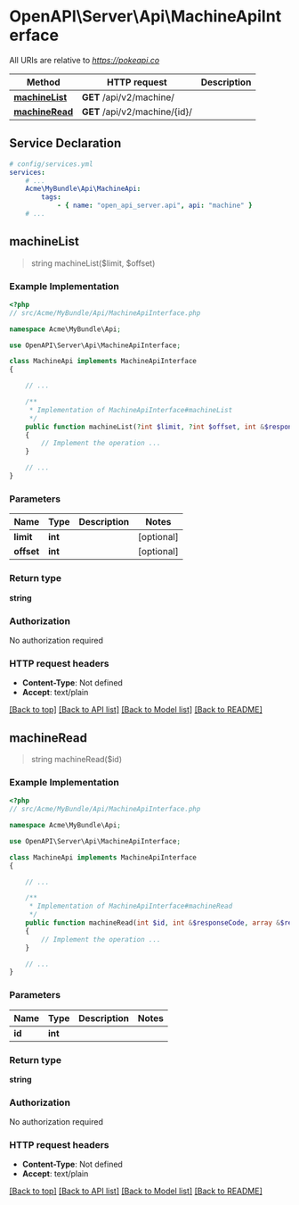 # OpenAPI\Server\Api\MachineApiInterface

All URIs are relative to *https://pokeapi.co*

Method | HTTP request | Description
------------- | ------------- | -------------
[**machineList**](MachineApiInterface.md#machineList) | **GET** /api/v2/machine/ | 
[**machineRead**](MachineApiInterface.md#machineRead) | **GET** /api/v2/machine/{id}/ | 


## Service Declaration
```yaml
# config/services.yml
services:
    # ...
    Acme\MyBundle\Api\MachineApi:
        tags:
            - { name: "open_api_server.api", api: "machine" }
    # ...
```

## **machineList**
> string machineList($limit, $offset)



### Example Implementation
```php
<?php
// src/Acme/MyBundle/Api/MachineApiInterface.php

namespace Acme\MyBundle\Api;

use OpenAPI\Server\Api\MachineApiInterface;

class MachineApi implements MachineApiInterface
{

    // ...

    /**
     * Implementation of MachineApiInterface#machineList
     */
    public function machineList(?int $limit, ?int $offset, int &$responseCode, array &$responseHeaders): array|object|null
    {
        // Implement the operation ...
    }

    // ...
}
```

### Parameters

Name | Type | Description  | Notes
------------- | ------------- | ------------- | -------------
 **limit** | **int**|  | [optional]
 **offset** | **int**|  | [optional]

### Return type

**string**

### Authorization

No authorization required

### HTTP request headers

 - **Content-Type**: Not defined
 - **Accept**: text/plain

[[Back to top]](#) [[Back to API list]](../../README.md#documentation-for-api-endpoints) [[Back to Model list]](../../README.md#documentation-for-models) [[Back to README]](../../README.md)

## **machineRead**
> string machineRead($id)



### Example Implementation
```php
<?php
// src/Acme/MyBundle/Api/MachineApiInterface.php

namespace Acme\MyBundle\Api;

use OpenAPI\Server\Api\MachineApiInterface;

class MachineApi implements MachineApiInterface
{

    // ...

    /**
     * Implementation of MachineApiInterface#machineRead
     */
    public function machineRead(int $id, int &$responseCode, array &$responseHeaders): array|object|null
    {
        // Implement the operation ...
    }

    // ...
}
```

### Parameters

Name | Type | Description  | Notes
------------- | ------------- | ------------- | -------------
 **id** | **int**|  |

### Return type

**string**

### Authorization

No authorization required

### HTTP request headers

 - **Content-Type**: Not defined
 - **Accept**: text/plain

[[Back to top]](#) [[Back to API list]](../../README.md#documentation-for-api-endpoints) [[Back to Model list]](../../README.md#documentation-for-models) [[Back to README]](../../README.md)

